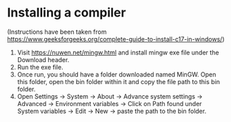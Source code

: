# Installing a compiler
(Instructions have been taken from https://www.geeksforgeeks.org/complete-guide-to-install-c17-in-windows/)

1) Visit https://nuwen.net/mingw.html and install mingw exe file under the Download header.
2) Run the exe file.
3) Once run, you should have a folder downloaded named MinGW. Open this folder, open the bin folder within it and copy the file path to this bin folder.
4) Open Settings -> System -> About -> Advance system settings -> Advanced -> Environment variables -> Click on Path found under System variables -> Edit -> New -> paste the path to the bin folder.
